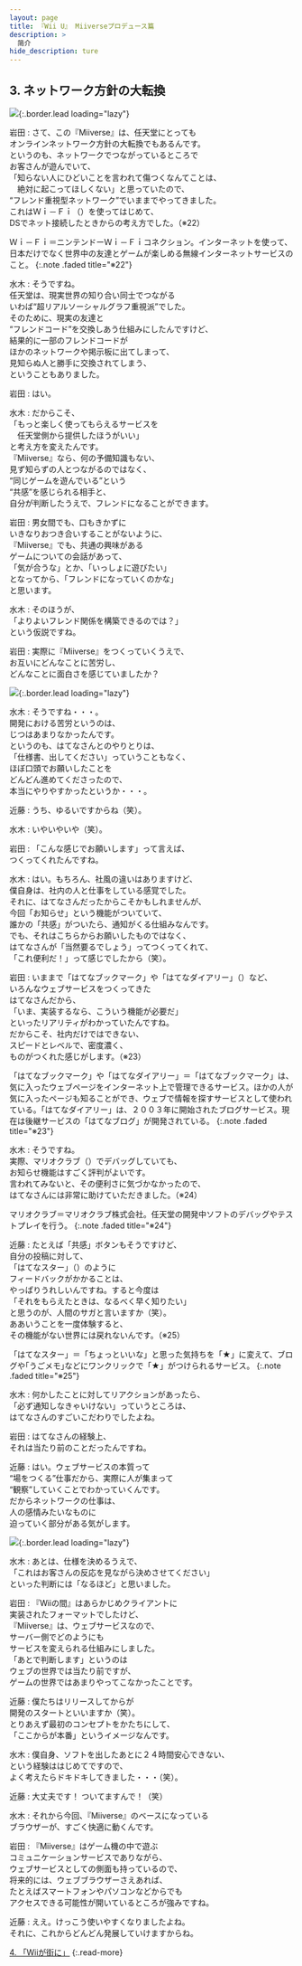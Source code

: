 ```yaml
---
layout: page
title: 『Wii U』 Miiverseプロデュース篇
description: >
  简介
hide_description: ture
---
```



## 3. ネットワーク方針の大転換

![](/interviews/jp/WiiU/hardware/vol3/img/mainvisual3.jpg){:.border.lead loading="lazy"}



岩田
: さて、この『Miiverse』は、任天堂にとっても<br>オンラインネットワーク方針の大転換でもあるんです。<br>というのも、ネットワークでつながっているところで<br>お客さんが遊んでいて、<br>「知らない人にひどいことを言われて傷つくなんてことは、<br>　絶対に起こってほしくない」と思っていたので、<br>“フレンド重視型ネットワーク”でいままでやってきました。<br>これはＷｉ－Ｆｉ（）を使ってはじめて、<br>DSでネット接続したときからの考え方でした。（※22）

Ｗｉ－Ｆｉ＝ニンテンドーＷｉ－Ｆｉコネクション。インターネットを使って、日本だけでなく世界中の友達とゲームが楽しめる無線インターネットサービスのこと。
{:.note .faded title="※22"}


水木
: そうですね。<br>任天堂は、現実世界の知り合い同士でつながる<br>いわば“超リアルソーシャルグラフ重視派”でした。<br>そのために、現実の友達と<br>“フレンドコード”を交換しあう仕組みにしたんですけど、<br>結果的に一部のフレンドコードが<br>ほかのネットワークや掲示板に出てしまって、<br>見知らぬ人と勝手に交換されてしまう、<br>ということもありました。

岩田
: はい。

水木
: だからこそ、<br>「もっと楽しく使ってもらえるサービスを<br>　任天堂側から提供したほうがいい」<br>と考え方を変えたんです。<br>『Miiverse』なら、何の予備知識もない、<br>見ず知らずの人とつながるのではなく、<br>“同じゲームを遊んでいる”という<br>“共感”を感じられる相手と、<br>自分が判断したうえで、フレンドになることができます。

岩田
: 男女間でも、口もきかずに<br>いきなりおつき合いすることがないように、<br>『Miiverse』でも、共通の興味がある<br>ゲームについての会話があって、<br>「気が合うな」とか、「いっしょに遊びたい」<br>となってから、「フレンドになっていくのかな」<br>と思います。

水木
: そのほうが、<br>「よりよいフレンド関係を構築できるのでは？」<br>という仮説ですね。

岩田
: 実際に『Miiverse』をつくっていくうえで、<br>お互いにどんなことに苦労し、<br>どんなことに面白さを感じていましたか？

![](/interviews/jp/WiiU/hardware/vol3/img/photo8.jpg){:.border.lead loading="lazy"}


水木
: そうですね・・・。<br>開発における苦労というのは、<br>じつはあまりなかったんです。<br>というのも、はてなさんとのやりとりは、<br>「仕様書、出してください」っていうこともなく、<br>ほぼ口頭でお願いしたことを<br>どんどん進めてくださったので、<br>本当にやりやすかったというか・・・。

近藤
: うち、ゆるいですからね（笑）。

水木
: いやいやいや（笑）。

岩田
: 「こんな感じでお願いします」って言えば、<br>つくってくれたんですね。

水木
: はい。もちろん、社風の違いはありますけど、<br>僕自身は、社内の人と仕事をしている感覚でした。<br>それに、はてなさんだったからこそかもしれませんが、<br>今回「お知らせ」という機能がついていて、<br>誰かの「共感」がついたら、通知がくる仕組みなんです。<br>でも、それはこちらからお願いしたものではなく、<br>はてなさんが「当然要るでしょう」ってつくってくれて、<br>「これ便利だ！」って感じでしたから（笑）。

岩田
: いままで「はてなブックマーク」や「はてなダイアリー」（）など、<br>いろんなウェブサービスをつくってきた<br>はてなさんだから、<br>「いま、実装するなら、こういう機能が必要だ」<br>といったリアリティがわかっていたんですね。<br>だからこそ、社内だけではできない、<br>スピードとレベルで、密度濃く、<br>ものがつくれた感じがします。（※23）

「はてなブックマーク」や「はてなダイアリー」＝「はてなブックマーク」は、 気に入ったウェブページをインターネット上で管理できるサービス。ほかの人が気に入ったページも知ることができ、ウェブで情報を探すサービスとして使われている。「はてなダイアリー」は、２００３年に開始されたブログサービス。現在は後継サービスの「はてなブログ」が開発されている。
{:.note .faded title="※23"}


水木
: そうですね。<br>実際、マリオクラブ（）でデバッグしていても、<br>お知らせ機能はすごく評判がよいです。<br>言われてみないと、その便利さに気づかなかったので、<br>はてなさんには非常に助けていただきました。（※24）

マリオクラブ＝マリオクラブ株式会社。任天堂の開発中ソフトのデバッグやテストプレイを行う。
{:.note .faded title="※24"}


近藤
: たとえば「共感」ボタンもそうですけど、<br>自分の投稿に対して、<br>「はてなスター」（）のように<br>フィードバックがかかることは、<br>やっぱりうれしいんですね。すると今度は<br>「それをもらえたときは、なるべく早く知りたい」<br>と思うのが、人間のサガと言いますか（笑）。<br>ああいうことを一度体験すると、<br>その機能がない世界には戻れないんです。（※25）

「はてなスター」＝「ちょっといいな」と思った気持ちを「★」に変えて、ブログや｢うごメモ｣などにワンクリックで「★」がつけられるサービス。
{:.note .faded title="※25"}


水木
: 何かしたことに対してリアクションがあったら、<br>「必ず通知しなきゃいけない」っていうところは、<br>はてなさんのすごいこだわりでしたよね。

岩田
: はてなさんの経験上、<br>それは当たり前のことだったんですね。

近藤
: はい。ウェブサービスの本質って<br>“場をつくる”仕事だから、実際に人が集まって<br>“観察”していくことでわかっていくんです。<br>だからネットワークの仕事は、<br>人の感情みたいなものに<br>迫っていく部分がある気がします。

![](/interviews/jp/WiiU/hardware/vol3/img/photo9.jpg){:.border.lead loading="lazy"}


水木
: あとは、仕様を決めるうえで、<br>「これはお客さんの反応を見ながら決めさせてください」<br>といった判断には「なるほど」と思いました。

岩田
: 『Wiiの間』はあらかじめクライアントに<br>実装されたフォーマットでしたけど、<br>『Miiverse』は、ウェブサービスなので、<br>サーバー側でどのようにも<br>サービスを変えられる仕組みにしました。<br>「あとで判断します」というのは<br>ウェブの世界では当たり前ですが、<br>ゲームの世界ではあまりやってこなかったことです。

近藤
: 僕たちはリリースしてからが<br>開発のスタートといいますか（笑）。<br>とりあえず最初のコンセプトをかたちにして、<br>「ここからが本番」というイメージなんです。

水木
: 僕自身、ソフトを出したあとに２４時間安心できない、<br>という経験ははじめてですので、<br>よく考えたらドキドキしてきました・・・（笑）。

近藤
: 大丈夫です！ ついてますんで！（笑）

水木
: それから今回、『Miiverse』のベースになっている<br>ブラウザーが、すごく快適に動くんです。

岩田
: 『Miiverse』はゲーム機の中で遊ぶ<br>コミュニケーションサービスでありながら、<br>ウェブサービスとしての側面も持っているので、<br>将来的には、ウェブブラウザーさえあれば、<br>たとえばスマートフォンやパソコンなどからでも<br>アクセスできる可能性が開いているところが強みですね。

近藤
: ええ。けっこう使いやすくなりましたよね。<br>それに、これからどんどん発展していけますからね。

[4. 「Wiiが街に」](4.md)
{:.read-more}